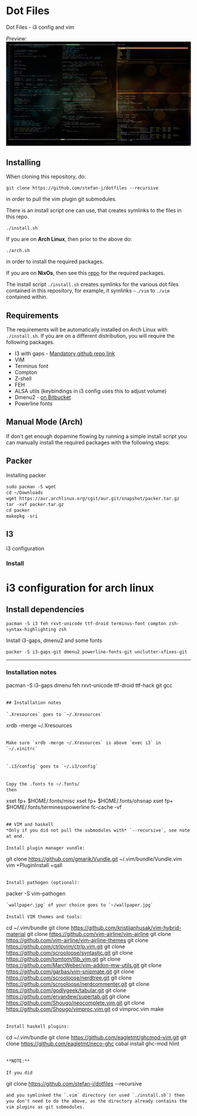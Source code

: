 # Dot Files
Dot Files - i3 config and vim

*Preview:*
![Screenshot](screenshot.png "Screenshot")


## Installing
When cloning this repository, do:
```
git clone https://github.com/stefan-j/dotfiles --recursive
```
in order to pull the vim plugin git submodules.

There is an install script one can use, that creates symlinks to the files in this repo.
```
./install.sh
```
If you are on **Arch Linux**, then prior to the above do:
```
./arch.sh
```
in order to install the required packages.


If you are on **NixOs**, then see this [repo](https://github.com/stefan-j/NixOs) for the required packages.

The install script `./install.sh` creates symlinks for the various dot files contained in this repository, for example, it symlinks `~./vim` to `./vim` contained within.

## Requirements
The requirements will be automatically installed on Arch Linux with `./install.sh`. If you are on a different distribution, you will require the following packages.

* I3 with gaps - [Mandatory github repo link](https://github.com/Airblader/i3)
* VIM
* Terminus font
* Compton
* Z-shell
* FEH
* ALSA utils (keybindings in i3 config uses this to adjust volume)
* Dmenu2 - [on Bitbucket](https://bitbucket.org/melek/dmenu2)
* Powerline fonts

## Manual Mode (Arch)
If don't get enough dopamine flowing by running a simple install script you can manually install the required packages with the following steps:

## Packer

Installing packer

```
sudo pacman -S wget
cd ~/Downloads
wget https://aur.archlinux.org/cgit/aur.git/snapshot/packer.tar.gz
tar -xvf packer.tar.gz
cd packer
makepkg -sri
```

## I3
i3 configuration
### Install

# i3 configuration for arch linux

## Install dependencies

```
pacman -S i3 feh rxvt-unicode ttf-droid terminus-font compton zsh-syntax-highlighting zsh
```

Install i3-gaps, dmenu2 and some fonts

```
packer -S i3-gaps-git dmenu2 powerline-fonts-git unclutter-xfixes-git
```

---


### Installation notes
pacman -S i3-gaps dmenu feh rxvt-unicode ttf-droid ttf-hack git gcc
```

## Installation notes

`.Xresources` goes to `~/.Xresources`

```
xrdb -merge ~/.Xresources
```

Make sure `xrdb -merge ~/.Xresources` is above `exec i3` in `~/.xinitrc`


`.i3/config` goes to `~/.i3/config`


Copy the .fonts to ~/.fonts/
then 
```
xset fp+ $HOME/.fonts/misc
xset fp+ $HOME/.fonts/ohsnap
xset fp+ $HOME/.fonts/terminesspowerline
fc-cache -vf
```

## VIM and haskell
*Only if you did not pull the submodules with* `--recursive`, see note at end.

Install plugin manager vundle:
```
git clone https://github.com/gmarik/Vundle.git ~/.vim/bundle/Vundle.vim
vim +PluginInstall +qall
```

Install pathogen (optional):
```
packer -S vim-pathogen
```
`wallpaper.jpg` of your choice goes to `~/wallpaper.jpg`

Install VIM themes and tools:
```
cd ~/.vim/bundle
git clone https://github.com/kristijanhusak/vim-hybrid-material
git clone https://github.com/vim-airline/vim-airline
git clone https://github.com/vim-airline/vim-airline-themes
git clone https://github.com/ctrlpvim/ctrlp.vim.git
git clone https://github.com/scrooloose/syntastic.git
git clone https://github.com/tomtom/tlib_vim.git
git clone https://github.com/MarcWeber/vim-addon-mw-utils.git
git clone https://github.com/garbas/vim-snipmate.git
git clone https://github.com/scrooloose/nerdtree.git
git clone https://github.com/scrooloose/nerdcommenter.git
git clone https://github.com/godlygeek/tabular.git
git clone https://github.com/ervandew/supertab.git
git clone https://github.com/Shougo/neocomplete.vim.git
git clone https://github.com/Shougo/vimproc.vim.git
cd vimproc.vim
make
```

Install haskell plugins:
```
cd ~/.vim/bundle
git clone https://github.com/eagletmt/ghcmod-vim.git
git clone https://github.com/eagletmt/neco-ghc
cabal install ghc-mod hlint
```

**NOTE:**

If you did
```
git clone https://github.com/stefan-j/dotfiles --recursive
```
and you symlinked the `.vim` directory (or used `./install.sh`) then you don't need to do the above, as the directory already contains the vim plugins as git submodules. 
